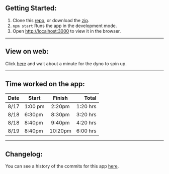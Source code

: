 ## Getting Started:

1. Clone this [repo](https://github.com/maxmueller7/btc-profile-cards), or download the [zip](https://github.com/maxmueller7/btc-profile-cards/archive/refs/heads/main.zip).
2. `npm start` Runs the app in the development mode.
3. Open [http://localhost:3000](http://localhost:3000) to view it in the browser.

<hr />

## View on web:

Click <a href="https://btc-cards.herokuapp.com/" target="_blank">here</a> and wait about a minute for the dyno to spin up.

<hr />

## Time worked on the app:

| Date | Start   | Finish  |    Total |
| ---- | ------- | :-----: | -------: |
| 8/17 | 1:00 pm | 2:20pm  | 1:20 hrs |
| 8/18 | 6:30pm  | 8:30pm  | 3:20 hrs |
| 8/18 | 8:40pm  | 9:40pm  | 4:20 hrs |
| 8/19 | 8:40pm  | 10:20pm | 6:00 hrs |

<hr />

## Changelog:

You can see a history of the commits for this app <a href="https://github.com/maxmueller7/btc-profile-cards/commits/main" target="_blank">here</a>.
